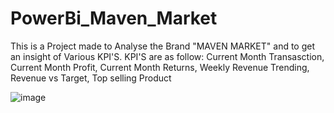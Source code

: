 # PowerBi_Maven_Market
This is a Project made to Analyse the Brand "MAVEN MARKET" and to get an insight of Various KPI'S.
KPI'S are as follow:
Current Month Transasction,
Current Month Profit,
Current Month Returns,
Weekly Revenue Trending,
Revenue vs Target,
Top selling Product

![image](https://github.com/Ravi7948/PowerBi_Maven_Market/assets/151816158/2492492c-c537-45ff-83a3-bcac801575b3)
